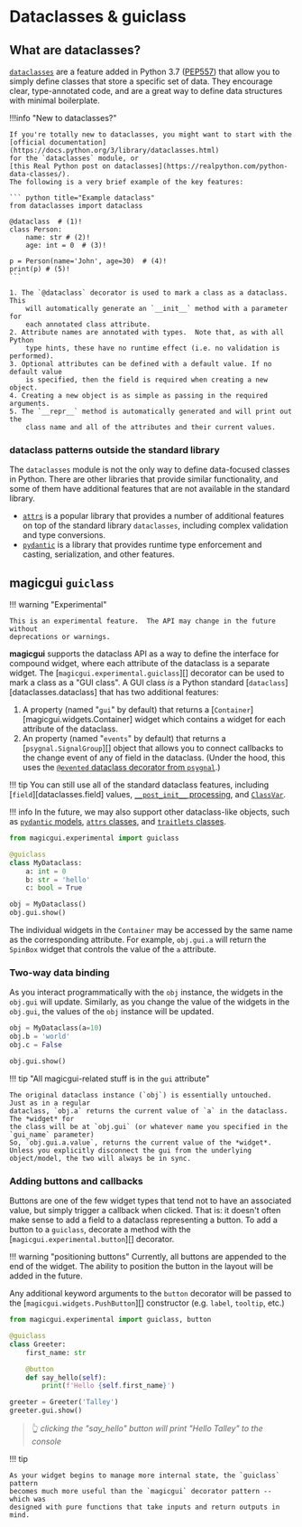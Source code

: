 # Dataclasses & guiclass

## What are dataclasses?

[`dataclasses`](https://docs.python.org/3/library/dataclasses.html) are a
feature added in Python 3.7
([PEP557](https://www.python.org/dev/peps/pep-0557/)) that allow you to simply
define classes that store a specific set of data.  They encourage clear,
type-annotated code, and are a great way to define data structures with minimal
boilerplate.

!!!info "New to dataclasses?"

    If you're totally new to dataclasses, you might want to start with the
    [official documentation](https://docs.python.org/3/library/dataclasses.html)
    for the `dataclasses` module, or
    [this Real Python post on dataclasses](https://realpython.com/python-data-classes/).
    The following is a very brief example of the key features:

    ``` python title="Example dataclass"
    from dataclasses import dataclass

    @dataclass  # (1)!
    class Person:
        name: str # (2)!
        age: int = 0  # (3)!

    p = Person(name='John', age=30)  # (4)!
    print(p) # (5)!
    ```

    1. The `@dataclass` decorator is used to mark a class as a dataclass.  This
        will automatically generate an `__init__` method with a parameter for
        each annotated class attribute.
    2. Attribute names are annotated with types.  Note that, as with all Python
        type hints, these have no runtime effect (i.e. no validation is performed).
    3. Optional attributes can be defined with a default value. If no default value
        is specified, then the field is required when creating a new object.
    4. Creating a new object is as simple as passing in the required arguments.
    5. The `__repr__` method is automatically generated and will print out the
        class name and all of the attributes and their current values.

### dataclass patterns outside the standard library

The `dataclasses` module is not the only way to define data-focused classes in Python.
There are other libraries that provide similar functionality, and
some of them have additional features that are not available in the standard
library.

- [`attrs`](https://www.attrs.org/en/stable/) is a popular library that
  provides a number of additional features on top of the standard library
  `dataclasses`, including complex validation and type conversions.
- [`pydantic`](https://pydantic-docs.helpmanual.io/) is a library that provides
  runtime type enforcement and casting, serialization, and other features.

## magicgui `guiclass`

!!! warning "Experimental"

    This is an experimental feature.  The API may change in the future without
    deprecations or warnings.

**magicgui** supports the dataclass API as a way to define the interface for compound
widget, where each attribute of the dataclass is a separate widget.  The
[`magicgui.experimental.guiclass`][] decorator can be used to mark a class
as a "GUI class".  A GUI class *is* a Python standard [`dataclass`][dataclasses.dataclass]
that has two additional features:

1. A property (named "`gui`" by default) that returns a [`Container`][magicgui.widgets.Container]
   widget which contains a widget for each attribute of the dataclass.
2. An property (named "`events`" by default) that returns a
   [`psygnal.SignalGroup`][] object that allows you to connect callbacks
   to the change event of any of field in the dataclass.  (Under the hood,
   this uses the
   [`@evented` dataclass decorator from `psygnal`](https://psygnal.readthedocs.io/en/latest/dataclasses/).)

!!! tip
    You can still use all of the standard dataclass features, including [`field`][dataclasses.field] values, [`__post_init__` processing](https://docs.python.org/3/library/dataclasses.html#post-init-processing), and [`ClassVar`](https://docs.python.org/3/library/dataclasses.html#class-variables).

!!! info
    In the future, we may also support other dataclass-like objects, such as
    [`pydantic` models](https://pydantic-docs.helpmanual.io/usage/models/),
    [`attrs` classes](https://www.attrs.org/en/stable/examples.html#classes),
    and [`traitlets` classes](https://traitlets.readthedocs.io/en/stable/api.html#traitlets.HasTraits).

``` python
from magicgui.experimental import guiclass

@guiclass
class MyDataclass:
    a: int = 0
    b: str = 'hello'
    c: bool = True

obj = MyDataclass()
obj.gui.show()
```

The individual widgets in the `Container` may be accessed by the same name as the
corresponding attribute. For example, `obj.gui.a` will return the `SpinBox` widget
that controls the value of the `a` attribute.

### Two-way data binding

As you interact programmatically with the `obj` instance, the widgets in the
`obj.gui` will update.  Similarly, as you change the value of the widgets in the
`obj.gui`, the values of the `obj` instance will be updated.

``` python
obj = MyDataclass(a=10)
obj.b = 'world'
obj.c = False

obj.gui.show()
```

!!! tip "All magicgui-related stuff is in the `gui` attribute"

    The original dataclass instance (`obj`) is essentially untouched.  Just as in a regular
    dataclass, `obj.a` returns the current value of `a` in the dataclass.  The *widget* for
    the class will be at `obj.gui` (or whatever name you specified in the `gui_name` parameter) 
    So, `obj.gui.a.value`, returns the current value of the *widget*.  Unless you explicitly disconnect the gui from the underlying object/model, the two will always be in sync.

### Adding buttons and callbacks

Buttons are one of the few widget types that tend not to have an associated
value, but simply trigger a callback when clicked.  That is: it doesn't often
make sense to add a field to a dataclass representing a button. To add a button
to a `guiclass`, decorate a method with the [`magicgui.experimental.button`][]
decorator.

!!! warning "positioning buttons"
    Currently, all buttons are appended to the end of the widget. The ability
    to position the button in the layout will be added in the future.

Any additional keyword arguments to the `button` decorator will be passed to the
[`magicgui.widgets.PushButton`][] constructor (e.g. `label`, `tooltip`, etc.)

``` python
from magicgui.experimental import guiclass, button

@guiclass
class Greeter:
    first_name: str

    @button
    def say_hello(self):
        print(f'Hello {self.first_name}')

greeter = Greeter('Talley')
greeter.gui.show()
```

> :point_up_2: *clicking the "say_hello" button will print "Hello Talley" to the console*

!!! tip

    As your widget begins to manage more internal state, the `guiclass` pattern
    becomes much more useful than the `magicgui` decorator pattern -- which was
    designed with pure functions that take inputs and return outputs in mind.
